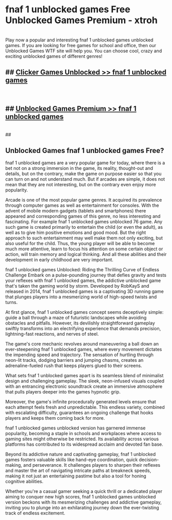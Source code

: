 # fnaf 1 unblocked games  Free Unblocked Games Premium - xtroh <br>
<br>
Play now a popular and interesting fnaf 1 unblocked games unblocked games. If you are looking for free games for school and office, then our Unblocked Games WTF site will help you. You can choose cool, crazy and exciting unblocked games of different genres!


## ##  [Clicker Games Unblocked >> fnaf 1 unblocked games](http://freeplayer.one?title=fnaf_1_unblocked_games&ref=UGames)
  <br>

##  ## [Unblocked Games Premium >> fnaf 1 unblocked games](http://freeplayer.one?title=fnaf_1_unblocked_games&ref=UGames)
  <br>
  ##



## Unblocked Games fnaf 1 unblocked games Free?

fnaf 1 unblocked games are a very popular game for today, where there is a bet not on a strong immersion in the game, its reality, thought-out and details, but on the contrary, make the game on purpose easier so that you can turn on and not understand much. But if arcades are simple, it does not mean that they are not interesting, but on the contrary even enjoy more popularity.

Arcade is one of the most popular game genres. It acquired its prevalence through computer games as well as entertainment for consoles. With the advent of mobile modern gadgets (tablets and smartphones) there appeared and corresponding games of this genre, no less interesting and fascinating. For example fnaf 1 unblocked games unblocked 76 game. Any such game is created primarily to entertain the child (or even the adult), as well as to give him positive emotions and good mood. But the right approach to such entertainment may well make them not only exciting, but also useful for the child. Thus, the young player will be able to become much more attentive, learn to focus his attention on some certain object or action, will train memory and logical thinking. And all these abilities and their development in early childhood are very important.

fnaf 1 unblocked games Unblocked: Riding the Thrilling Curve of Endless Challenge
Embark on a pulse-pounding journey that defies gravity and tests your reflexes with fnaf 1 unblocked games, the addictive unblocked game that's taken the gaming world by storm. Developed by RobKayS and released in 2014, fnaf 1 unblocked games is a captivating 3D running game that plunges players into a mesmerizing world of high-speed twists and turns.

At first glance, fnaf 1 unblocked games concept seems deceptively simple: guide a ball through a maze of futuristic landscapes while avoiding obstacles and pitfalls. However, its devilishly straightforward gameplay swiftly transforms into an electrifying experience that demands precision, lightning-fast reactions, and nerves of steel.

The game's core mechanic revolves around maneuvering a ball down an ever-steepening fnaf 1 unblocked games, where every movement dictates the impending speed and trajectory. The sensation of hurtling through neon-lit tracks, dodging barriers and jumping chasms, creates an adrenaline-fueled rush that keeps players glued to their screens.

What sets fnaf 1 unblocked games apart is its seamless blend of minimalist design and challenging gameplay. The sleek, neon-infused visuals coupled with an entrancing electronic soundtrack create an immersive atmosphere that pulls players deeper into the games hypnotic grip.

Moreover, the game's infinite procedurally generated levels ensure that each attempt feels fresh and unpredictable. This endless variety, combined with escalating difficulty, guarantees an ongoing challenge that hooks players and keeps them coming back for more.

fnaf 1 unblocked games unblocked version has garnered immense popularity, becoming a staple in schools and workplaces where access to gaming sites might otherwise be restricted. Its availability across various platforms has contributed to its widespread acclaim and devoted fan base.

Beyond its addictive nature and captivating gameplay, fnaf 1 unblocked games fosters valuable skills like hand-eye coordination, quick decision-making, and perseverance. It challenges players to sharpen their reflexes and master the art of navigating intricate paths at breakneck speeds, making it not just an entertaining pastime but also a tool for honing cognitive abilities.

Whether you're a casual gamer seeking a quick thrill or a dedicated player aiming to conquer new high scores, fnaf 1 unblocked games unblocked version beckons with its mesmerizing challenges and addictive gameplay, inviting you to plunge into an exhilarating journey down the ever-twisting track of endless excitement.